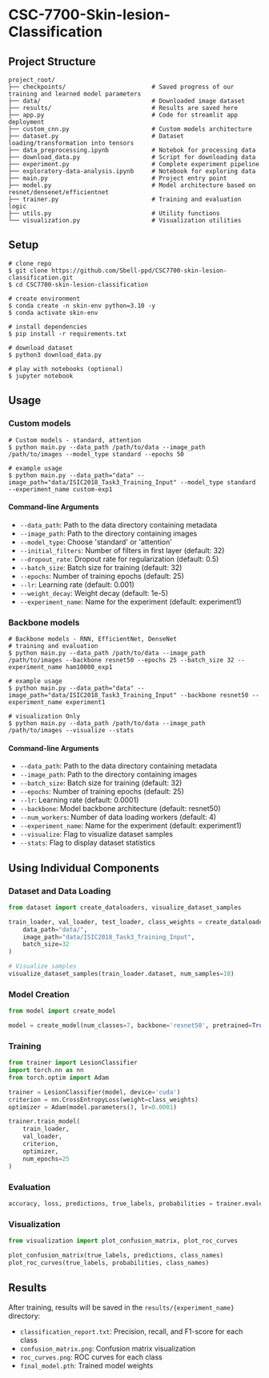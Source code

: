 # CSC-7700-Skin-lesion-Classification

## Project Structure

```
project_root/
├── checkpoints/                        # Saved progress of our training and learned model parameters
├── data/                               # Downloaded image dataset
├── results/                            # Results are saved here
├── app.py                              # Code for streamlit app deployment
├── custom_cnn.py                       # Custom models architecture
├── dataset.py                          # Dataset loading/transformation into tensors
├── data_preprocessing.ipynb            # Notebok for processing data
├── download_data.py                    # Script for downloading data
├── experiment.py                       # Complete experiment pipeline
├── exploratory-data-analysis.ipynb     # Notebook for exploring data
├── main.py                             # Project entry point
├── model.py                            # Model architecture based on resnet/densenet/efficientnet
├── trainer.py                          # Training and evaluation logic
├── utils.py                            # Utility functions
└── visualization.py                    # Visualization utilities
```

## Setup 

```shell
# clone repo
$ git clone https://github.com/Sbell-ppd/CSC7700-skin-lesion-classification.git
$ cd CSC7700-skin-lesion-classification

# create environment
$ conda create -n skin-env python=3.10 -y
$ conda activate skin-env

# install dependencies
$ pip install -r requirements.txt

# download dataset
$ python3 download_data.py

# play with notebooks (optional)
$ jupyter notebook

```


## Usage 

### Custom models

```shell
# Custom models - standard, attention
$ python main.py --data_path /path/to/data --image_path /path/to/images --model_type standard --epochs 50

# example usage
$ python main.py --data_path="data" --image_path="data/ISIC2018_Task3_Training_Input" --model_type standard --experiment_name custom-exp1
```

#### Command-line Arguments
- `--data_path`: Path to the data directory containing metadata
- `--image_path`: Path to the directory containing images
- `--model_type`: Choose 'standard' or 'attention'
- `--initial_filters`: Number of filters in first layer (default: 32)
- `--dropout_rate`: Dropout rate for regularization (default: 0.5)
- `--batch_size`: Batch size for training (default: 32)
- `--epochs`: Number of training epochs (default: 25)
- `--lr`: Learning rate (default: 0.001)
- `--weight_decay`: Weight decay (default: 1e-5)
- `--experiment_name`: Name for the experiment (default: experiment1)


### Backbone models

```shell
# Backbone models - RNN, EfficientNet, DenseNet
# training and evaluation
$ python main.py --data_path /path/to/data --image_path /path/to/images --backbone resnet50 --epochs 25 --batch_size 32 --experiment_name ham10000_exp1

# example usage
$ python main.py --data_path="data" --image_path="data/ISIC2018_Task3_Training_Input" --backbone resnet50 --experiment_name experiment1

# visualization Only
$ python main.py --data_path /path/to/data --image_path /path/to/images --visualize --stats
```


#### Command-line Arguments

- `--data_path`: Path to the data directory containing metadata
- `--image_path`: Path to the directory containing images
- `--batch_size`: Batch size for training (default: 32)
- `--epochs`: Number of training epochs (default: 25)
- `--lr`: Learning rate (default: 0.0001)
- `--backbone`: Model backbone architecture (default: resnet50)
- `--num_workers`: Number of data loading workers (default: 4)
- `--experiment_name`: Name for the experiment (default: experiment1)
- `--visualize`: Flag to visualize dataset samples
- `--stats`: Flag to display dataset statistics


## Using Individual Components

### Dataset and Data Loading

```python
from dataset import create_dataloaders, visualize_dataset_samples

train_loader, val_loader, test_loader, class_weights = create_dataloaders(
    data_path="data/",
    image_path="data/ISIC2018_Task3_Training_Input",
    batch_size=32
)

# Visualize samples
visualize_dataset_samples(train_loader.dataset, num_samples=10)
```

### Model Creation

```python
from model import create_model

model = create_model(num_classes=7, backbone='resnet50', pretrained=True)
```

### Training

```python
from trainer import LesionClassifier
import torch.nn as nn
from torch.optim import Adam

trainer = LesionClassifier(model, device='cuda')
criterion = nn.CrossEntropyLoss(weight=class_weights)
optimizer = Adam(model.parameters(), lr=0.0001)

trainer.train_model(
    train_loader, 
    val_loader, 
    criterion, 
    optimizer, 
    num_epochs=25
)
```

### Evaluation

```python
accuracy, loss, predictions, true_labels, probabilities = trainer.evaluate(test_loader)
```

### Visualization

```python
from visualization import plot_confusion_matrix, plot_roc_curves

plot_confusion_matrix(true_labels, predictions, class_names)
plot_roc_curves(true_labels, probabilities, class_names)
```

## Results

After training, results will be saved in the `results/{experiment_name}` directory:

- `classification_report.txt`: Precision, recall, and F1-score for each class
- `confusion_matrix.png`: Confusion matrix visualization
- `roc_curves.png`: ROC curves for each class
- `final_model.pth`: Trained model weights

